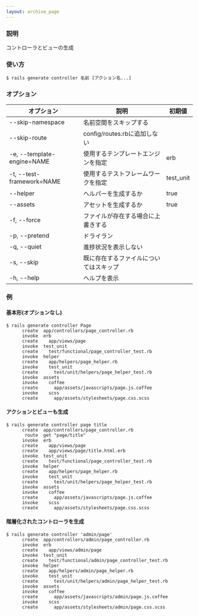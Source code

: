 ```yaml
---
layout: archive_page
---
```

### 説明
コントローラとビューの生成

### 使い方
    $ rails generate controller 名前 [アクション名...]

### オプション

| オプション                      | 説明                     | 初期値    |
|----------------------------|--------------------------|-----------|
| --skip-namespace           | 名前空間をスキップする          |           |
| --skip-route               | config/routes.rbに追加しない |           |
| -e, --template-engine=NAME | 使用するテンプレートエンジンを指定    | erb       |
| -t, --test-framework=NAME  | 使用するテストフレームワークを指定    | test_unit |
| --helper                   | ヘルパーを生成するか             | true      |
| --assets                   | アセットを生成するか             | true      |
| -f, --force                | ファイルが存在する場合に上書きする  |           |
| -p, --pretend              | ドライラン                    |           |
| -q, --quiet                | 進捗状況を表示しない         |           |
| -s, --skip                 | 既に存在するファイルについてはスキップ   |           |
| -h, --help                 | ヘルプを表示                 |           |

### 例
#### 基本形(オプションなし)
    $ rails generate controller Page
          create  app/controllers/page_controller.rb
          invoke  erb
          create    app/views/page
          invoke  test_unit
          create    test/functional/page_controller_test.rb
          invoke  helper
          create    app/helpers/page_helper.rb
          invoke    test_unit
          create      test/unit/helpers/page_helper_test.rb
          invoke  assets
          invoke    coffee
          create      app/assets/javascripts/page.js.coffee
          invoke    scss
          create      app/assets/stylesheets/page.css.scss

#### アクションとビューも生成
    $ rails generate controller page title
          create  app/controllers/page_controller.rb
           route  get "page/title"
          invoke  erb
          create    app/views/page
          create    app/views/page/title.html.erb
          invoke  test_unit
          create    test/functional/page_controller_test.rb
          invoke  helper
          create    app/helpers/page_helper.rb
          invoke    test_unit
          create      test/unit/helpers/page_helper_test.rb
          invoke  assets
          invoke    coffee
          create      app/assets/javascripts/page.js.coffee
          invoke    scss
          create      app/assets/stylesheets/page.css.scss

#### 階層化されたコントローラを生成
    $ rails generate controller 'admin/page'
          create  app/controllers/admin/page_controller.rb
          invoke  erb
          create    app/views/admin/page
          invoke  test_unit
          create    test/functional/admin/page_controller_test.rb
          invoke  helper
          create    app/helpers/admin/page_helper.rb
          invoke    test_unit
          create      test/unit/helpers/admin/page_helper_test.rb
          invoke  assets
          invoke    coffee
          create      app/assets/javascripts/admin/page.js.coffee
          invoke    scss
          create      app/assets/stylesheets/admin/page.css.scss